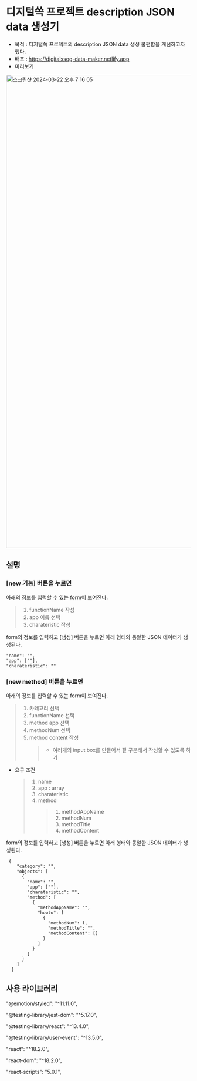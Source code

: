 # 디지털쏙 프로젝트 description JSON data 생성기


- 목적 : 디지털쏙 프로젝트의 description JSON data 생성 불편함을 개선하고자 했다.
- 배포 : https://digitalssog-data-maker.netlify.app
- 미리보기
  
<img width="1287" alt="스크린샷 2024-03-22 오후 7 16 05" src="https://github.com/Ellie998/digitalssog-json-info-maker/assets/89681100/d9c98132-1689-41c5-b3a2-5703909afd83">

## 설명
### [new 기능] 버튼을 누르면
아래의 정보를 입력할 수 있는 form이 보여진다.
> 1. functionName 작성
> 2. app 이름 선택
> 3. charateristic 작성

form의 정보를 입력하고 [생성] 버튼을 누르면 아래 형태와 동알한 JSON 데이터가 생성된다.
```
"name": "",
"app": [""],
"charateristic": ""
```

### [new method] 버튼을 누르면
아래의 정보를 입력할 수 있는 form이 보여진다.
> 1. 카테고리 선택
> 2. functionName 선택
> 3. method app 선택
> 4. methodNum 선택
> 5. method content 작성
>    > - 여러개의 input box를 만들어서 잘 구분해서 작성할 수 있도록 하기

- 요구 조건
  > 1. name
  > 2. app : array
  > 3. charateristic
  > 4. method
  >    > 1. methodAppName
  >    > 2. methodNum
  >    > 3. methodTitle
  >    > 4. methodContent



form의 정보를 입력하고 [생성] 버튼을 누르면 아래 형태와 동알한 JSON 데이터가 생성된다.
```
 {
    "category": "",
    "objects": [
      {
        "name": "",
        "app": [""],
        "charateristic": "",
        "method": [
          {
            "methodAppName": "",
            "howto": [
              {
                "methodNum": 1,
                "methodTitle": "",
                "methodContent": []
              }
            ]
          }
        ]
      }
    ]
  }
```

## 사용 라이브러리
"@emotion/styled": "^11.11.0",

"@testing-library/jest-dom": "^5.17.0",

"@testing-library/react": "^13.4.0",

"@testing-library/user-event": "^13.5.0",

"react": "^18.2.0",

"react-dom": "^18.2.0",

"react-scripts": "5.0.1",
